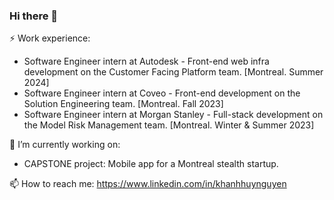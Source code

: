 ### Hi there 👋

⚡ Work experience:

* Software Engineer intern at Autodesk - Front-end web infra development on the Customer Facing Platform team. [Montreal. Summer 2024]
* Software Engineer intern at Coveo - Front-end development on the Solution Engineering team. [Montreal. Fall 2023]
* Software Engineer intern at Morgan Stanley - Full-stack development on the Model Risk Management team. [Montreal. Winter & Summer 2023]

🔭 I’m currently working on:
* CAPSTONE project: Mobile app for a Montreal stealth startup.


📫 How to reach me: https://www.linkedin.com/in/khanhhuynguyen
